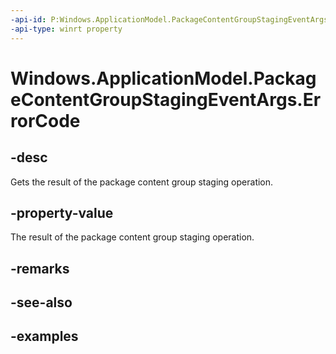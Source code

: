 ```yaml
---
-api-id: P:Windows.ApplicationModel.PackageContentGroupStagingEventArgs.ErrorCode
-api-type: winrt property
---
```


<!-- Property syntax.
public HResult ErrorCode { get; }
-->

# Windows.ApplicationModel.PackageContentGroupStagingEventArgs.ErrorCode

## -desc
Gets the result of the package content group staging operation.

## -property-value
The result of the package content group staging operation.

## -remarks

## -see-also

## -examples
